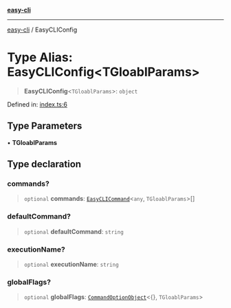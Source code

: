 [**easy-cli**](../README.md)

***

[easy-cli](../globals.md) / EasyCLIConfig

# Type Alias: EasyCLIConfig\<TGloablParams\>

> **EasyCLIConfig**\<`TGloablParams`\>: `object`

Defined in: [index.ts:6](https://github.com/patrickeaton/easy-cli/blob/ab5cb143feca4db651c6301eb08aa7237cd71b79/src/index.ts#L6)

## Type Parameters

• **TGloablParams**

## Type declaration

### commands?

> `optional` **commands**: [`EasyCLICommand`](../classes/EasyCLICommand.md)\<`any`, `TGloablParams`\>[]

### defaultCommand?

> `optional` **defaultCommand**: `string`

### executionName?

> `optional` **executionName**: `string`

### globalFlags?

> `optional` **globalFlags**: [`CommandOptionObject`](CommandOptionObject.md)\<\{\}, `TGloablParams`\>
